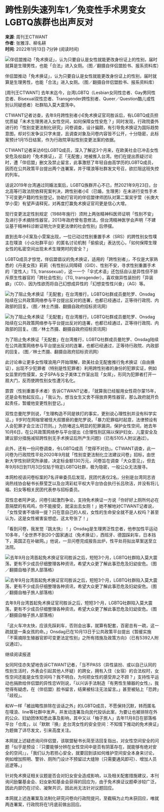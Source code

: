 # 跨性别失速列车1／免变性手术男变女 LGBTQ族群也出声反对

**来源**: 周刊王CTWANT  
**作者**: 张雅淳、柳名耕  
**时间**: 2022年1月13日·7分钟 (阅读时间)

![伴侣盟推动「免术换证」，认为只要自认是女性就能更改身份证上的性别，届时就算是生理男性，也能「合法」进入女厕。（图／翻摄自伴侣盟脸书、报系资料库）](https://s.yimg.com/ny/api/res/1.2/wGFFCO86T55e4xlRwNmR3Q--/YXBwaWQ9aGlnaGxhbmRlcjt3PTk2MDtoPTUwNjtjZj13ZWJw/https://media.zenfs.com/ko/ctwant_com_582/8e86bd9c0abc2241a0c4395e8a21c72d)

伴侣盟推动「免术换证」，认为只要自认是女性就能更改身份证上的性别，届时就算是生理男性，也能「合法」进入女厕。（图／翻摄自伴侣盟脸书、报系资料库）

\[周刊王CTWANT\] 去年末迄今，台湾LGBTQ（Lesbian女同性恋者、Gay男同性恋者、Bisexual双性恋者、Transgender跨性别者、Queer／Question酷儿或性别认同疑惑者）社群陷入莫大震荡中。

CTWANT记者访查，去年9月跨性别者小E免术换证官司胜诉后，有LGBTQ成员担忧质疑「未术生理男进入女性空间，如何保障女性安危？」同时发现，行政院委外进行的「性别变更法制化研究」问卷调查，设计偏颇，有引导免术换证为国际趋势意图，却对引发争议只字未提，且调查对象及问卷内容皆不公开，十分隐密，此标案预计1月15日结案，作为行政院草拟性别变更法案的依据。

CTWANT记者采访6位LGBTQ成员，深入了解这3个月来，在欧美社会已冲击女性安危及权益的「免术换证」，正「无配套」地被推入台湾。他们在提出质疑讨论时，遭「伴侣盟」删文及禁止留言，此事激怒了年轻自由高学历的LGBTQ成员，因而在公共政策平台提出两个连署案，并于噗浪等社群发文号召，欲拦阻这班失控的列车。

话说2019年台湾通过同婚法案后，LGBTQ族群开心不已，然2021年9月23日，台北高等行政法院依释宪案判决，跨性别者小E（已婚，生理男）在未进行变性手术下可变更户籍的性别登记，协助打官司的伴侣盟律师团队对第二案吴宇萱（长庚大学小雯）有望声请释宪，对再度打赢免术换证官司更是信心大增。

现行变更法定性别规定（1988年施行）须附上两张精神科医师证明「性别不安」及进行手术摘除性器官，2013年政府曾有意修法，但台湾精神医学会声明「不建议基于精神科诊断证明允许变更法律的社会性别」后停摆。

直到去年小E案及小雯案出现，一位已动过性别重置手术（SRS）的跨性别女性噗主在噗浪（小众社群平台）的匿名讨论机制「偷偷说」表达忧心，「如何保障生理女性的私密空间出现未术生理男时的安全？」

LGBTQ成员才惊觉，伴侣盟倡议的免术换证，适用的「跨性别者」，不仅是大家熟悉的《丹麦女孩》莉莉（有性别认同障碍（GID）、性别不安，寻求性别重置手术的『变性人』TS, transsexual），这一一个「伞式术语」还包括自认是异性但不排斥原生性器官的「跨社会性别」（TG, transgender），喜欢做异性装扮的「异装癖」（CD）、因为性欲而将自己幻想成异性的「幻想变性性兴奋」（AG）等。

![为了阻止免术换证「无配套」在台湾推行，LGBTQ社群成员曼陀罗、Onsdag陆续在公共政策网络参与平台提出反对的连署，也都已经通过，正等待行政院、内政部的回复。（图／林士杰摄、翻摄自政府招标资讯网）](https://s.yimg.com/ny/api/res/1.2/ESjFrno3Wut_rJPNEqg_wQ--/YXBwaWQ9aGlnaGxhbmRlcjt3PTk2MDtoPTUwNjtjZj13ZWJw/https://media.zenfs.com/ko/ctwant_com_582/d53ef21eb0e7ad11393c8ca0935bfc4f)

![为了阻止免术换证「无配套」在台湾推行，LGBTQ社群成员曼陀罗、Onsdag陆续在公共政策网络参与平台提出反对的连署，也都已经通过，正等待行政院、内政部的回复。（图／林士杰摄、翻摄自政府招标资讯网）](https://s.yimg.com/ny/api/res/1.2/ESjFrno3Wut_rJPNEqg_wQ--/YXBwaWQ9aGlnaGxhbmRlcjt3PTk2MDtoPTUwNjtjZj13ZWJw/https://media.zenfs.com/ko/ctwant_com_582/d53ef21eb0e7ad11393c8ca0935bfc4f)

为了阻止免术换证「无配套」在台湾推行，LGBTQ社群成员曼陀罗、Onsdag陆续在公共政策网络参与平台提出反对的连署，也都已经通过，正等待行政院、内政部的回复。（图／林士杰摄、翻摄自政府招标资讯网）

此讨论串让更多女性噗浪用户开始理解，欧美社会无配套推行免术换证（自由换证），出现不少犯罪者（特别是性犯罪者）利用跨性别者的身份的犯罪实证，例如女监里的性侵案，女子SPA与女子美体工作室出现「女屌」，形同为犯罪者打开一扇大门，反而使跨性别女性遭污名化。

霏霏（性别重置手术者）告诉CTWANT记者，「就算我已经服用女性荷尔蒙15年，还是会有勃起反应。」「我认为，想当女生又舍不得放弃男性器官，那么政府就开负起责任，暂缓他变更性别登记。」

双性恋曼陀罗则说，「生理构造不同是铁打的事实，更别说心理性别并没有科学实证。」9岁时在网咖曾被怪大叔猥亵的曼陀罗说，「暴力犯罪临时起意，法律预设有人会犯罪才会立法订罚则。」为防堵这么明显的犯罪漏洞，保护女性空间，她去年10月6日，在公共政策网络参与平台提出《合理性别区隔以保护妇女、儿童安全及建议部分措施减轻跨性别无手术换证后所产生问题》（已有5105人附议通过）。

此外，还有一份问卷调查，令LGBTQ成员「觉得不对劲」。CTWANT调查，此一问卷为行政院性平处2020年9月就「性别变更法制化立法建议问卷」招标，由世新大学性别研究所承接，决定标金额130万元，问卷旨在调查「大众意见」，但去年9月8日到11月3日仅贴于特定LGBTQ社群，极为隐密，一般公众无法搜寻。

本网检视该问卷标案的7名评审委员后发现，民团代表仅2名，分别是台湾同志咨询热线协会秘书长蔡莹芝以及台湾彩虹平权大平台协会执行长吕欣洁，并没有将儿福、妇女等相关民团代表参与招标委员。

双性恋者阿尹说，问卷引起激烈争论，支持免术换证一方说「你好好上厕所何必在意隔壁的有鸡鸡，你不能接受，就滚出去女厕！」她不解地对CTWANT记者说，「女性受害不值得一提？只在意自己的人权，女性的生命安全就不是人权吗？甚至认为，这是女性被害妄想症。这太夸张了！」

「看到问卷，我发觉『跳太快』！」Onsdag是生理男泛性恋者，他参加性平运动10多年，「全世界不到20个国家通过（免术换证），西班牙、德国踩刹车，日本挡下，英国正在补破网。」他说，一旦问卷完成报告出炉，性平处将拟出草案送至立法院。

![去年9月台湾首起免术换证官司胜诉之后，短短3个月，LGBTQ社群陷入莫大震荡，更有不少成员仔细整理各种资讯，希望大众更了解此事恐危及妇幼安危。（图／翻摄自柚子旅人部落格）](https://s.yimg.com/ny/api/res/1.2/Q2odFOXgOQ4u6xzfjMYG7g--/YXBwaWQ9aGlnaGxhbmRlcjt3PTk2MDtoPTgzMDtjZj13ZWJw/https://media.zenfs.com/ko/ctwant_com_582/330f9499dd1303b81b5375249d9f5ba5)

![去年9月台湾首起免术换证官司胜诉之后，短短3个月，LGBTQ社群陷入莫大震荡，更有不少成员仔细整理各种资讯，希望大众更了解此事恐危及妇幼安危。（图／翻摄自柚子旅人部落格）](https://s.yimg.com/ny/api/res/1.2/Q2odFOXgOQ4u6xzfjMYG7g--/YXBwaWQ9aGlnaGxhbmRlcjt3PTk2MDtoPTgzMDtjZj13ZWJw/https://media.zenfs.com/ko/ctwant_com_582/330f9499dd1303b81b5375249d9f5ba5)

去年9月台湾首起免术换证官司胜诉之后，短短3个月，LGBTQ社群陷入莫大震荡，更有不少成员仔细整理各种资讯，希望大众更了解此事恐危及妇幼安危。（图／翻摄自柚子旅人部落格）

「这火车冲太快，应该先踩刹车，否则会出事，就算有配套，百密总有一疏，这一疏就是一条女孩的命。」Onsdag已在10月13日于公共政策平台提出《暂缓实施「不需摘除生殖器官即可变更法定性别」之所有措施及政策方向》（已有5392人附议通过）。

继续阅读报道

女同阿佳亦失望地告诉CTWANT记者，「当不PASS（异性装扮、或以自己认同的性别生活时，外表会引起其他人怀疑）的跨女，拥有入住（女宿）的合法权时，女性空间还能是女性空间吗？我不明白，为何把女性的感受弃之不顾？」支持性平运动也捐款给伴侣盟的异性恋W则说，「以兴诉手法制造『有男性生殖器的女性』，我觉得有疑虑，在（伴侣盟）脸书留言，结果被标注无法留言。」甚至被贴上「恐跨」「歧视」。

和W一样「被战略性排除在谈话之外」的LGBTQ成员，不愿保持沉默，转而匿名在噗浪、line等社群中发声，并发动连署及向民代投诉此案，为要让也被排除在外的公众、妇幼团体知悉此事及影响，其中又以「柚子旅人」去年11月8日在部落格平台「仓库」，以「默默『换』走台湾女性的安全空间：不知情下推动的免术换证」为题做了详尽发文，引来高度关注。

本网就上述疑虑询问伴侣盟，该联盟秘书长简至洁回复指出，对女性空间安全的问题「似乎是预设：『只要能够分辨在女性空间中是否有阴茎存在，就能够有绝对安全的空间』」，「我们认为若担心安全，就要回到该如何维护空间安全本身来讨论，例如增加照明、警铃、厕所门设计不预留过大缝隙（只需要通风即可）、增加人员巡逻等。」

针对免术换证相关议题是否会对妇女安全造成影响，以及相关配套措施建议，本刊询问励馨基金会、妇女新知基金会获得的回应为，由于免术换证议题牵涉较广泛，因此内部仍在讨论、凝聚共识，因此尚无法针对议题回应。

本网就上述连署案及法制化研究问卷向行政院提问，至截稿为止均未获回应，唯就两连署案，行政院将在1月底前做出回应。